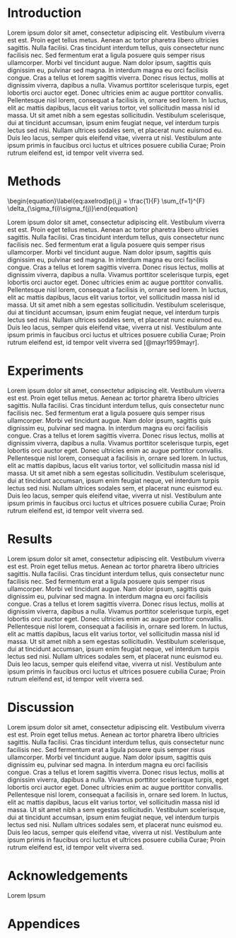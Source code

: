 


# Introduction

Lorem ipsum dolor sit amet, consectetur adipiscing elit. Vestibulum viverra est est. Proin eget tellus metus. Aenean ac tortor pharetra libero ultricies sagittis. Nulla facilisi. Cras tincidunt interdum tellus, quis consectetur nunc facilisis nec. Sed fermentum erat a ligula posuere quis semper risus ullamcorper. Morbi vel tincidunt augue. Nam dolor ipsum, sagittis quis dignissim eu, pulvinar sed magna. In interdum magna eu orci facilisis congue. Cras a tellus et lorem sagittis viverra. Donec risus lectus, mollis at dignissim viverra, dapibus a nulla. Vivamus porttitor scelerisque turpis, eget lobortis orci auctor eget. Donec ultricies enim ac augue porttitor convallis. Pellentesque nisl lorem, consequat a facilisis in, ornare sed lorem. In luctus, elit ac mattis dapibus, lacus elit varius tortor, vel sollicitudin massa nisl id massa.  Ut sit amet nibh a sem egestas sollicitudin. Vestibulum scelerisque, dui at tincidunt accumsan, ipsum enim feugiat neque, vel interdum turpis lectus sed nisi. Nullam ultrices sodales sem, et placerat nunc euismod eu. Duis leo lacus, semper quis eleifend vitae, viverra ut nisl. Vestibulum ante ipsum primis in faucibus orci luctus et ultrices posuere cubilia Curae; Proin rutrum eleifend est, id tempor velit viverra sed.

# Methods

\begin{equation}\label{eq:axelrod}p(i,j) = \frac{1}{F} \sum_{f=1}^{F} \delta_{\sigma_f(i)\sigma_f(j)}\end{equation}

Lorem ipsum dolor sit amet, consectetur adipiscing elit. Vestibulum viverra est est. Proin eget tellus metus. Aenean ac tortor pharetra libero ultricies sagittis. Nulla facilisi. Cras tincidunt interdum tellus, quis consectetur nunc facilisis nec. Sed fermentum erat a ligula posuere quis semper risus ullamcorper. Morbi vel tincidunt augue. Nam dolor ipsum, sagittis quis dignissim eu, pulvinar sed magna. In interdum magna eu orci facilisis congue. Cras a tellus et lorem sagittis viverra. Donec risus lectus, mollis at dignissim viverra, dapibus a nulla. Vivamus porttitor scelerisque turpis, eget lobortis orci auctor eget. Donec ultricies enim ac augue porttitor convallis. Pellentesque nisl lorem, consequat a facilisis in, ornare sed lorem. In luctus, elit ac mattis dapibus, lacus elit varius tortor, vel sollicitudin massa nisl id massa.  Ut sit amet nibh a sem egestas sollicitudin. Vestibulum scelerisque, dui at tincidunt accumsan, ipsum enim feugiat neque, vel interdum turpis lectus sed nisi. Nullam ultrices sodales sem, et placerat nunc euismod eu. Duis leo lacus, semper quis eleifend vitae, viverra ut nisl. Vestibulum ante ipsum primis in faucibus orci luctus et ultrices posuere cubilia Curae; Proin rutrum eleifend est, id tempor velit viverra sed [@mayr1959mayr].

# Experiments

Lorem ipsum dolor sit amet, consectetur adipiscing elit. Vestibulum viverra est est. Proin eget tellus metus. Aenean ac tortor pharetra libero ultricies sagittis. Nulla facilisi. Cras tincidunt interdum tellus, quis consectetur nunc facilisis nec. Sed fermentum erat a ligula posuere quis semper risus ullamcorper. Morbi vel tincidunt augue. Nam dolor ipsum, sagittis quis dignissim eu, pulvinar sed magna. In interdum magna eu orci facilisis congue. Cras a tellus et lorem sagittis viverra. Donec risus lectus, mollis at dignissim viverra, dapibus a nulla. Vivamus porttitor scelerisque turpis, eget lobortis orci auctor eget. Donec ultricies enim ac augue porttitor convallis. Pellentesque nisl lorem, consequat a facilisis in, ornare sed lorem. In luctus, elit ac mattis dapibus, lacus elit varius tortor, vel sollicitudin massa nisl id massa.  Ut sit amet nibh a sem egestas sollicitudin. Vestibulum scelerisque, dui at tincidunt accumsan, ipsum enim feugiat neque, vel interdum turpis lectus sed nisi. Nullam ultrices sodales sem, et placerat nunc euismod eu. Duis leo lacus, semper quis eleifend vitae, viverra ut nisl. Vestibulum ante ipsum primis in faucibus orci luctus et ultrices posuere cubilia Curae; Proin rutrum eleifend est, id tempor velit viverra sed.



# Results

Lorem ipsum dolor sit amet, consectetur adipiscing elit. Vestibulum viverra est est. Proin eget tellus metus. Aenean ac tortor pharetra libero ultricies sagittis. Nulla facilisi. Cras tincidunt interdum tellus, quis consectetur nunc facilisis nec. Sed fermentum erat a ligula posuere quis semper risus ullamcorper. Morbi vel tincidunt augue. Nam dolor ipsum, sagittis quis dignissim eu, pulvinar sed magna. In interdum magna eu orci facilisis congue. Cras a tellus et lorem sagittis viverra. Donec risus lectus, mollis at dignissim viverra, dapibus a nulla. Vivamus porttitor scelerisque turpis, eget lobortis orci auctor eget. Donec ultricies enim ac augue porttitor convallis. Pellentesque nisl lorem, consequat a facilisis in, ornare sed lorem. In luctus, elit ac mattis dapibus, lacus elit varius tortor, vel sollicitudin massa nisl id massa.  Ut sit amet nibh a sem egestas sollicitudin. Vestibulum scelerisque, dui at tincidunt accumsan, ipsum enim feugiat neque, vel interdum turpis lectus sed nisi. Nullam ultrices sodales sem, et placerat nunc euismod eu. Duis leo lacus, semper quis eleifend vitae, viverra ut nisl. Vestibulum ante ipsum primis in faucibus orci luctus et ultrices posuere cubilia Curae; Proin rutrum eleifend est, id tempor velit viverra sed.


# Discussion

Lorem ipsum dolor sit amet, consectetur adipiscing elit. Vestibulum viverra est est. Proin eget tellus metus. Aenean ac tortor pharetra libero ultricies sagittis. Nulla facilisi. Cras tincidunt interdum tellus, quis consectetur nunc facilisis nec. Sed fermentum erat a ligula posuere quis semper risus ullamcorper. Morbi vel tincidunt augue. Nam dolor ipsum, sagittis quis dignissim eu, pulvinar sed magna. In interdum magna eu orci facilisis congue. Cras a tellus et lorem sagittis viverra. Donec risus lectus, mollis at dignissim viverra, dapibus a nulla. Vivamus porttitor scelerisque turpis, eget lobortis orci auctor eget. Donec ultricies enim ac augue porttitor convallis. Pellentesque nisl lorem, consequat a facilisis in, ornare sed lorem. In luctus, elit ac mattis dapibus, lacus elit varius tortor, vel sollicitudin massa nisl id massa.  Ut sit amet nibh a sem egestas sollicitudin. Vestibulum scelerisque, dui at tincidunt accumsan, ipsum enim feugiat neque, vel interdum turpis lectus sed nisi. Nullam ultrices sodales sem, et placerat nunc euismod eu. Duis leo lacus, semper quis eleifend vitae, viverra ut nisl. Vestibulum ante ipsum primis in faucibus orci luctus et ultrices posuere cubilia Curae; Proin rutrum eleifend est, id tempor velit viverra sed.


# Acknowledgements

Lorem Ipsum


# Appendices

